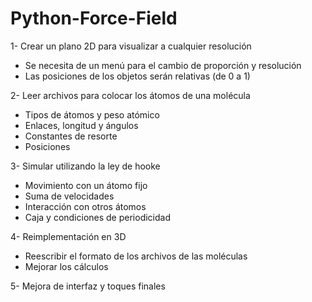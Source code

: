 # Python-Force-Field
1- Crear un plano 2D para visualizar a cualquier resolución
  - Se necesita de un menú para el cambio de proporción y resolución
  - Las posiciones de los objetos serán relativas (de 0 a 1)

2- Leer archivos para colocar los átomos de una molécula
  - Tipos de átomos y peso atómico
  - Enlaces, longitud y ángulos
  - Constantes de resorte
  - Posiciones

3- Simular utilizando la ley de hooke
  - Movimiento con un átomo fijo
  - Suma de velocidades
  - Interacción con otros átomos
  - Caja y condiciones de periodicidad

4- Reimplementación en 3D
  - Reescribir el formato de los archivos de las moléculas
  - Mejorar los cálculos

5- Mejora de interfaz y toques finales
